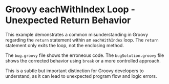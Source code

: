 # Groovy eachWithIndex Loop - Unexpected Return Behavior

This example demonstrates a common misunderstanding in Groovy regarding the `return` statement within an `eachWithIndex` loop.  The `return` statement only exits the loop, not the enclosing method.

The `bug.groovy` file shows the erroneous code.  The `bugSolution.groovy` file shows the corrected behavior using `break` or a more controlled approach.

This is a subtle but important distinction for Groovy developers to understand, as it can lead to unexpected program flow and logic errors.
